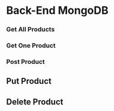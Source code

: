 # Back-End MongoDB

### Get All Products

### Get One Product

### Post Product

## Put Product

## Delete Product
